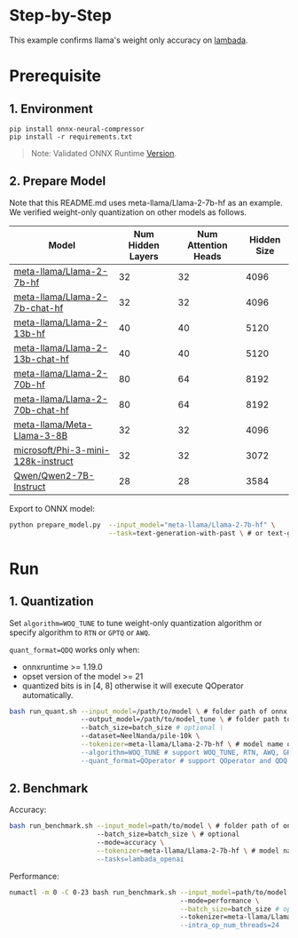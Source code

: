 Step-by-Step
============

This example confirms llama's weight only accuracy on [lambada](https://huggingface.co/datasets/lambada).

# Prerequisite

## 1. Environment
```shell
pip install onnx-neural-compressor
pip install -r requirements.txt
```
> Note: Validated ONNX Runtime [Version](/docs/installation_guide.md#validated-software-environment).

## 2. Prepare Model

Note that this README.md uses meta-llama/Llama-2-7b-hf as an example. We verified weight-only quantization on other models as follows.

| Model | Num Hidden Layers| Num Attention Heads | Hidden Size |
| --- | --- | --- | --- |
| [meta-llama/Llama-2-7b-hf](https://huggingface.co/meta-llama/Llama-2-7b-hf) | 32 | 32 | 4096 |
| [meta-llama/Llama-2-7b-chat-hf](https://huggingface.co/meta-llama/Llama-2-7b-chat-hf) | 32 | 32 | 4096 |
| [meta-llama/Llama-2-13b-hf](https://huggingface.co/meta-llama/Llama-2-13b-hf) | 40 | 40 | 5120 |
| [meta-llama/Llama-2-13b-chat-hf](https://huggingface.co/meta-llama/Llama-2-13b-chat-hf) | 40 | 40 | 5120 |
| [meta-llama/Llama-2-70b-hf](https://huggingface.co/meta-llama/Llama-2-70b-hf) | 80 | 64 | 8192 |
| [meta-llama/Llama-2-70b-chat-hf](https://huggingface.co/meta-llama/Llama-2-70b-chat-hf) | 80 | 64 | 8192 |
| [meta-llama/Meta-Llama-3-8B](https://huggingface.co/meta-llama/Meta-Llama-3-8B) | 32 | 32 | 4096 |
| [microsoft/Phi-3-mini-128k-instruct](https://huggingface.co/microsoft/Phi-3-mini-128k-instruct) | 32 | 32 | 3072 |
| [Qwen/Qwen2-7B-Instruct](https://huggingface.co/Qwen/Qwen2-7B-Instruct) | 28 | 28 | 3584 |

Export to ONNX model:
```bash
python prepare_model.py  --input_model="meta-llama/Llama-2-7b-hf" \
                         --task=text-generation-with-past \ # or text-generation
```


# Run

## 1. Quantization

Set `algorithm=WOQ_TUNE` to tune weight-only quantization algorithm or specify algorithm to `RTN` or `GPTQ` or `AWQ`.

`quant_format=QDQ` works only when:
- onnxruntime >= 1.19.0
- opset version of the model >= 21
- quantized bits is in [4, 8]
otherwise it will execute QOperator automatically.

```bash
bash run_quant.sh --input_model=/path/to/model \ # folder path of onnx model
                  --output_model=/path/to/model_tune \ # folder path to save onnx model
                  --batch_size=batch_size # optional \
                  --dataset=NeelNanda/pile-10k \
                  --tokenizer=meta-llama/Llama-2-7b-hf \ # model name or folder path containing all relevant files for model's tokenizer
                  --algorithm=WOQ_TUNE # support WOQ_TUNE, RTN, AWQ, GPTQ \
                  --quant_format=QOperator # support QOperator and QDQ
```

## 2. Benchmark

Accuracy:

```bash
bash run_benchmark.sh --input_model=path/to/model \ # folder path of onnx model
                      --batch_size=batch_size \ # optional
                      --mode=accuracy \
                      --tokenizer=meta-llama/Llama-2-7b-hf \ # model name or folder path containing all relevant files for model's tokenizer
                      --tasks=lambada_openai
```

Performance:
```bash
numactl -m 0 -C 0-23 bash run_benchmark.sh --input_model=path/to/model \ # folder path of onnx model
                                           --mode=performance \
                                           --batch_size=batch_size # optional \
                                           --tokenizer=meta-llama/Llama-2-7b-hf \ # model name or folder path containing all relevant files for model's tokenizer
                                           --intra_op_num_threads=24

```
